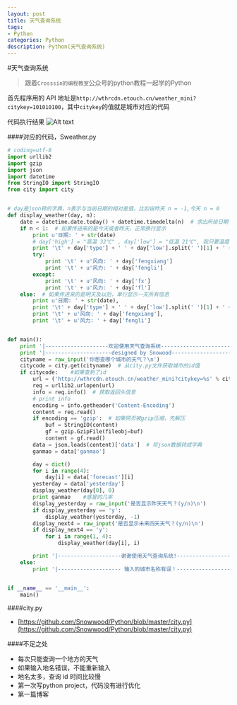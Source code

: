 ```yaml
---
layout: post
title: 天气查询系统
tags:
- Python
categories: Python
description: Python(天气查询系统)
---
```


#天气查询系统

>跟着`Crosssin的编程教室`公众号的python教程一起学的Python

<!-- more -->

首先程序用的 API 地址是`http://wthrcdn.etouch.cn/weather_mini?citykey=101010100`，其中`citykey`的值就是城市对应的代码

代码执行结果
![Alt text](./1464610534494.png)

####对应的代码，Sweather.py
```python
# coding=utf-8
import urllib2
import gzip
import json
import datetime
from StringIO import StringIO
from city import city


# day是json转的字典，n表示与当前日期的相对差值，比如说昨天 n = -1,今天 n = 0
def display_weather(day, n):
    date = datetime.date.today() + datetime.timedelta(n)  # 求出所给日期
    if n < 1:  # 如果传进来的是今天或者昨天，正常换行显示
        print u'日期: ' + str(date)
        # day['high'] = "高温 32℃" , day['low'] = "低温 21℃", 我只要温度值
        print '\t' + day['type'] + ' ' + day['low'].split(' ')[1] + ' ~ ' + day['high'].split(' ')[1]
        try:
            print '\t' + u'风向: ' + day['fengxiang']
            print '\t' + u'风力: ' + day['fengli']
        except:
            print '\t' + u'风向: ' + day['fx']
            print '\t' + u'风力: ' + day['fl']
    else:  # 如果传进来的是明天及以后，单行显示一天所有信息
        print u'日期: ' + str(date),
        print '\t' + day['type'] + ' ' + day['low'].split(' ')[1] + ' ~ ' + day['high'].split(' ')[1],
        print '\t' + u'风向: ' + day['fengxiang'],
        print '\t' + u'风力: ' + day['fengli']


def main():
    print '|--------------------欢迎使用天气查询系统-----------------------|'
    print '|---------------------designed by Snowood-----------------------|'
    cityname = raw_input('你想查哪个城市的天气？\n')
    citycode = city.get(cityname)  # 从city.py文件获取城市的id值
    if citycode:    #如果查到了id
        url = ('http://wthrcdn.etouch.cn/weather_mini?citykey=%s' % citycode)
        req = urllib2.urlopen(url)
        info = req.info()  # 获取返回头信息
        # print info
        encoding = info.getheader('Content-Encoding')
        content = req.read()
        if encoding == 'gzip':  # 如果网页被gzip压缩，先解压
            buf = StringIO(content)
            gf = gzip.GzipFile(fileobj=buf)
            content = gf.read()
        data = json.loads(content)['data']  # 将json数据转成字典
        ganmao = data['ganmao']

        day = dict()
        for i in range(4):
            day[i] = data['forecast'][i]
        yesterday = data['yesterday']
        display_weather(day[0], 0)
        print ganmao    #感冒的几率
        display_yesterday = raw_input('是否显示昨天天气？(y/n)\n')
        if display_yesterday == 'y':
            display_weather(yesterday, -1)
        display_next4 = raw_input('是否显示未来四天天气？(y/n)\n')
        if display_next4 == 'y':
            for i in range(1, 4):
                display_weather(day[i], i)

        print '|--------------------谢谢使用天气查询系统!----------------------|'
    else:
        print '|-------------------- 输入的城市名称有误！----------------------|'


if __name__ == '__main__':
    main()

```

####city.py

- [https://github.com/Snowwood/Python/blob/master/city.py](https://github.com/Snowwood/Python/blob/master/city.py)

####不足之处
- 每次只能查询一个地方的天气
- 如果输入地名错误，不能重新输入
- 地名太多，查询 id 时间比较慢
- 第一次写python project，代码没有进行优化
- 第一篇博客